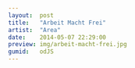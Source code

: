 ```yaml
---
layout:  post
title:   "Arbeit Macht Frei"
artist:  "Area"
date:    2014-05-07 22:29:00
preview: img/arbeit-macht-frei.jpg
gumid:   odJS
---
```


<!-- vim: set tw=79 spell spelllang=en: -->
